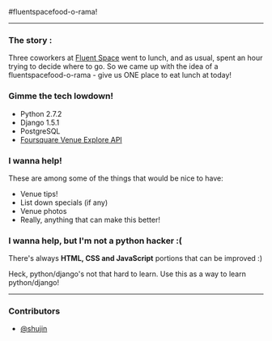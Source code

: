 #fluentspacefood-o-rama!
***
### The story :
Three coworkers at [Fluent Space](http://fluentspace.my) went to lunch, and as usual, spent an hour trying to decide where to go. So we came up with the idea of a fluentspacefood-o-rama - give us ONE place to eat lunch at today!

### Gimme the tech lowdown!

- Python 2.7.2
- Django 1.5.1
- PostgreSQL
- [Foursquare Venue Explore API](https://developer.foursquare.com/docs/venues/explore)

### I wanna help!
These are among some of the things that would be nice to have:

- Venue tips!
- List down specials (if any)
- Venue photos
- Really, anything that can make this better!

### I wanna help, but I'm not a python hacker :(
There's always **HTML, CSS and JavaScript** portions that can be improved :)

Heck, python/django's not that hard to learn. Use this as a way to learn python/django!

***
### Contributors
- [@shujin](https://github.com/shujin)
